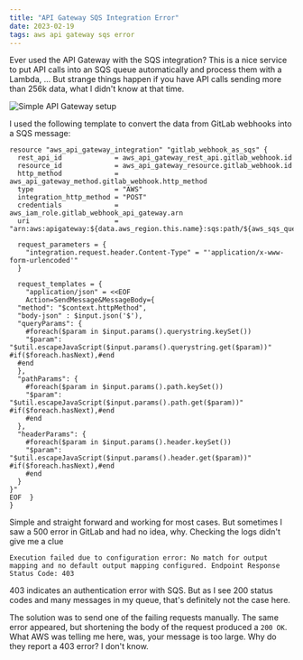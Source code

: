 ```yaml
---
title: "API Gateway SQS Integration Error"
date: 2023-02-19
tags: aws api gateway sqs error
---
```

Ever used the API Gateway with the SQS integration? This is a nice service to put API calls into an SQS queue
automatically and process them with a Lambda, ... But strange things happen if you have API calls sending more
than 256k data, what I didn't know at that time.

![Simple API Gateway setup](/assets/posts/20230219-api-gateway-sqs-lambda.png)

I used the following template to convert the data from GitLab webhooks into a SQS message:

```hcl
resource "aws_api_gateway_integration" "gitlab_webhook_as_sqs" {
  rest_api_id             = aws_api_gateway_rest_api.gitlab_webhook.id
  resource_id             = aws_api_gateway_resource.gitlab_webhook.id
  http_method             = aws_api_gateway_method.gitlab_webhook.http_method
  type                    = "AWS"
  integration_http_method = "POST"
  credentials             = aws_iam_role.gitlab_webhook_api_gateway.arn
  uri                     = "arn:aws:apigateway:${data.aws_region.this.name}:sqs:path/${aws_sqs_queue.gitlab_webhook.name}"

  request_parameters = {
    "integration.request.header.Content-Type" = "'application/x-www-form-urlencoded'"
  }

  request_templates = {
    "application/json" = <<EOF
    Action=SendMessage&MessageBody={
  "method": "$context.httpMethod",
  "body-json" : $input.json('$'),
  "queryParams": {
    #foreach($param in $input.params().querystring.keySet())
    "$param": "$util.escapeJavaScript($input.params().querystring.get($param))" #if($foreach.hasNext),#end
  #end
  },
  "pathParams": {
    #foreach($param in $input.params().path.keySet())
    "$param": "$util.escapeJavaScript($input.params().path.get($param))" #if($foreach.hasNext),#end
    #end
  },
  "headerParams": {
    #foreach($param in $input.params().header.keySet())
    "$param": "$util.escapeJavaScript($input.params().header.get($param))" #if($foreach.hasNext),#end
    #end
  }
}"
EOF  }
}
```

Simple and straight forward and working for most cases. But sometimes I saw a 500 error in GitLab and had no idea,
why. Checking the logs didn't give me a clue

```text
Execution failed due to configuration error: No match for output mapping and no default output mapping configured. Endpoint Response Status Code: 403
```

403 indicates an authentication error with SQS. But as I see 200 status codes and many messages in my queue, that's
definitely not the case here.

The solution was to send one of the failing requests manually. The same error appeared, but shortening the body
of the request produced a `200 OK`. What AWS was telling me here, was, your message is too large. Why do they report
a 403 error? I don't know.
